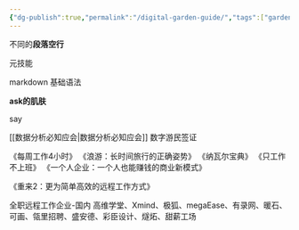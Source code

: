 ```yaml
---
{"dg-publish":true,"permalink":"/digital-garden-guide/","tags":["gardenEntry"]}
---
```






不同的**段落空行**


元技能

markdown 基础语法

**ask的肌肤**

say

[[数据分析必知应会\|数据分析必知应会]]
数字游民签证

《每周工作4小时》
《浪游：长时间旅行的正确姿势》
《纳瓦尔宝典》
《只工作不上班》
《一个人企业：一个人也能赚钱的商业新模式》

《重来2：更为简单高效的远程工作方式》

全职远程工作企业-国内
高维学堂、Xmind、极狐、megaEase、有录网、暖石、可画、瓴里招聘、盛安德、彩臣设计、燧炻、甜薪工场

